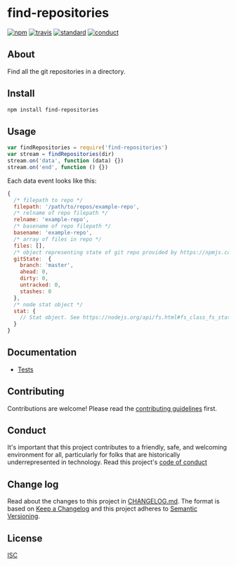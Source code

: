# find-repositories

[![npm][npm-image]][npm-url]
[![travis][travis-image]][travis-url]
[![standard][standard-image]][standard-url]
[![conduct][conduct]][conduct-url]

[npm-image]: https://img.shields.io/npm/v/find-repositories.svg?style=flat-square
[npm-url]: https://www.npmjs.com/package/find-repositories
[travis-image]: https://img.shields.io/travis/sethvincent/find-repositories.svg?style=flat-square
[travis-url]: https://travis-ci.org/sethvincent/find-repositories
[standard-image]: https://img.shields.io/badge/code%20style-standard-brightgreen.svg?style=flat-square
[standard-url]: http://npm.im/standard
[conduct]: https://img.shields.io/badge/code%20of%20conduct-contributor%20covenant-green.svg?style=flat-square
[conduct-url]: CODE_OF_CONDUCT.md

## About

Find all the git repositories in a directory.

## Install

```sh
npm install find-repositories
```

## Usage

```js
var findRepositories = require('find-repositories')
var stream = findRepositories(dir)
stream.on('data', function (data) {})
stream.on('end', function () {})
```

Each data event looks like this:

```js
{
  /* filepath to repo */
  filepath: '/path/to/repos/example-repo',
  /* relname of repo filepath */
  relname: 'example-repo',
  /* basename of repo filepath */
  basename: 'example-repo',
  /* array of files in repo */
  files: [],
  /* object representing state of git repo provided by https://npmjs.com/git-state */
  gitState:  {
    branch: 'master',
    ahead: 0,
    dirty: 0,
    untracked: 0,
    stashes: 0
  },
  /* node stat object */
  stat: {
    // Stat object. See https://nodejs.org/api/fs.html#fs_class_fs_stats
  }
}
```

## Documentation
- [Tests](tests/)

## Contributing

Contributions are welcome! Please read the [contributing guidelines](CONTRIBUTING.md) first.

## Conduct

It's important that this project contributes to a friendly, safe, and welcoming environment for all, particularly for folks that are historically underrepresented in technology. Read this project's [code of conduct](CONDUCT.md)

## Change log

Read about the changes to this project in [CHANGELOG.md](CHANGELOG.md). The format is based on [Keep a Changelog](http://keepachangelog.com/) and this project adheres to [Semantic Versioning](http://semver.org/).

## License

[ISC](LICENSE.md)
